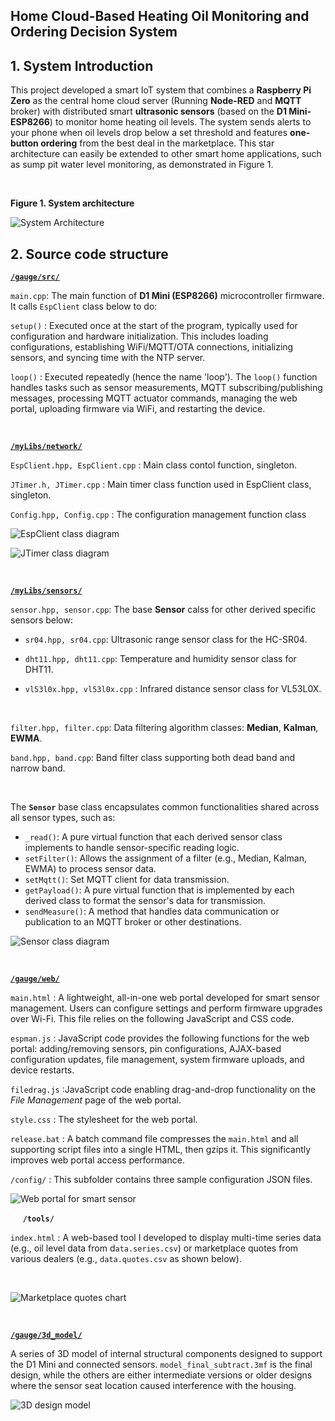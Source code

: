 ## Home Cloud-Based Heating Oil Monitoring and Ordering Decision System

## 1. System Introduction

This project developed a smart IoT system that combines a **Raspberry Pi Zero** as the central home cloud server (Running **Node-RED** and **MQTT** broker) with distributed smart **ultrasonic sensors** (based on the **D1 Mini-ESP8266**) to monitor home heating oil levels. The system sends alerts to your phone when oil levels drop below a set threshold and features **one-button ordering** from the best deal in the marketplace. This star architecture can easily be extended to other smart home applications, such as sump pit water level monitoring, as demonstrated in Figure 1.

    

**Figure 1. System architecture**   

![System Architecture](doc/System_Diagram.svg)

## 2. Source code structure

[**`/gauge/src/`**](https://github.com/eskyh/OilSense/tree/main/gauge/src)

`main.cpp`: The main function of **D1 Mini (ESP8266)** microcontroller firmware. It calls `EspClient` class below to do:

`setup()` : Executed once at the start of the program, typically used for configuration and hardware initialization. This includes loading configurations, establishing WiFi/MQTT/OTA connections, initializing sensors, and syncing time with the NTP server.

`loop()` : Executed repeatedly (hence the name 'loop'). The `loop()` function handles tasks such as sensor measurements, MQTT subscribing/publishing messages, processing MQTT actuator commands, managing the web portal, uploading firmware via WiFi, and restarting the device.

    

[**`/myLibs/network/`**](https://github.com/eskyh/OilSense/tree/main/myLibs/network)

`EspClient.hpp, EspClient.cpp` : Main class contol function, singleton.

`JTimer.h, JTimer.cpp` : Main timer class function used in EspClient class, singleton.

`Config.hpp, Config.cpp` : The configuration management function class

![EspClient class diagram](doc/EspClient.svg)

![JTimer class diagram](doc/JTimer.svg)

    

[**`/myLibs/sensors/`**](https://github.com/eskyh/OilSense/tree/main/myLibs/sensors)

`sensor.hpp, sensor.cpp`: The base **Sensor** calss for other derived specific sensors below:

- `sr04.hpp, sr04.cpp`: Ultrasonic range sensor class for the HC-SR04.

- `dht11.hpp, dht11.cpp`: Temperature and humidity sensor class for DHT11.

- `vl53l0x.hpp, vl53l0x.cpp` : Infrared distance sensor class for VL53L0X.

    

`filter.hpp, filter.cpp`: Data filtering algorithm classes: **Median**, **Kalman**, **EWMA**.

`band.hpp, band.cpp`:  Band filter class supporting both dead band and narrow band.

    

The **`Sensor`** base class encapsulates common functionalities shared across all sensor types, such as:

* `_read()`: A pure virtual function that each derived sensor class implements to handle sensor-specific reading logic.  
* `setFilter()`: Allows the assignment of a filter (e.g., Median, Kalman, EWMA) to process sensor data.  
* `setMqtt()`: Set MQTT client for data transmission.  
* `getPayload()`: A pure virtual function that is implemented by each derived class to format the sensor's data for transmission.  
* `sendMeasure()`: A method that handles data communication or publication to an MQTT broker or other destinations.

![Sensor class diagram](doc/Sensor.svg)

    

[**`/gauge/web/`**](https://github.com/eskyh/OilSense/tree/main/gauge/web)

`main.html` : A lightweight, all-in-one web portal developed for smart sensor management. Users can configure settings and perform firmware upgrades over Wi-Fi. This file relies on the following JavaScript and CSS code.

`espman.js` :  JavaScript code provides the following functions for the web portal: adding/removing sensors, pin configurations, AJAX-based configuration updates, file management, system firmware uploads, and device restarts.

`filedrag.js` :JavaScript code enabling drag-and-drop functionality on the *File Management* page of the web portal.

`style.css` : The stylesheet for the web portal.

`release.bat` : A batch command file compresses the `main.html` and all supporting script files into a single HTML, then gzips it. This significantly improves web portal access performance.

`/config/` :  This subfolder contains three sample configuration JSON files.


![Web portal for smart sensor](doc/Web_Portal.svg)

    
**`/tools/`**

`index.html` : A web-based tool I developed to display multi-time series data (e.g., oil level data from d`ata.series.csv`) or marketplace quotes from various dealers (e.g., `data.quotes.csv` as shown below).

    

![Marketplace quotes chart](doc/quotes.png)

    

[**`/gauge/3d_model/`**](https://github.com/eskyh/OilSense/tree/main/gauge/3d_model)

A series of 3D model of internal structural components designed to support the D1 Mini and connected sensors. `model_final_subtract.3mf` is the final design, while the others are either intermediate versions or older designs where the sensor seat location caused interference with the housing.

![3D design model](doc/3D-Print.svg)
